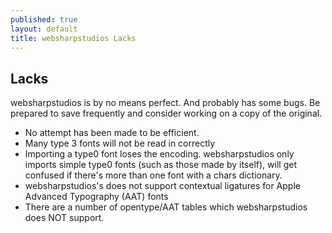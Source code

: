 ```yaml
---
published: true
layout: default
title: websharpstudios Lacks
---
```


Lacks
-----

websharpstudios is by no means perfect. And probably has some bugs. Be
prepared to save frequently and consider working on a copy of the
original.

-   No attempt has been made to be efficient.
-   Many type 3 fonts will not be read in correctly
-   Importing a type0 font loses the encoding. websharpstudios only imports
    simple type0 fonts (such as those made by itself), will get confused
    if there's more than one font with a chars dictionary.
-   websharpstudios's does not support contextual ligatures for Apple Advanced
    Typography (AAT) fonts
-   There are a number of opentype/AAT tables which websharpstudios does NOT
    support.

